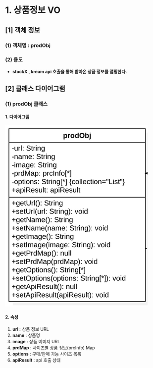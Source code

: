 # 1. 상품정보 VO

## \[1] 객체 정보

### (1) 객체명 : prodObj

### (2) 용도

* **stockX , kream api 호출을 통해 받아온 상품 정보를 맵핑한다.**

## \[2] 클래스 다이어그램

### (1) prodObj 클래스

#### 1. 다이어그램&#x20;

![](<../../../../.gitbook/assets/image (6) (1).png>)

#### 2. 속성

1. **url :** 상품 정보 URL
2. **name** : 상품명
3. **image** : 상품 이미지 URL
4. **prdMap** : 사이즈별 상품 정보(prcInfo) Map
5. **options** : 구매/판매 가능 사이즈 목록
6. **apiResult** : api 호출 상태

